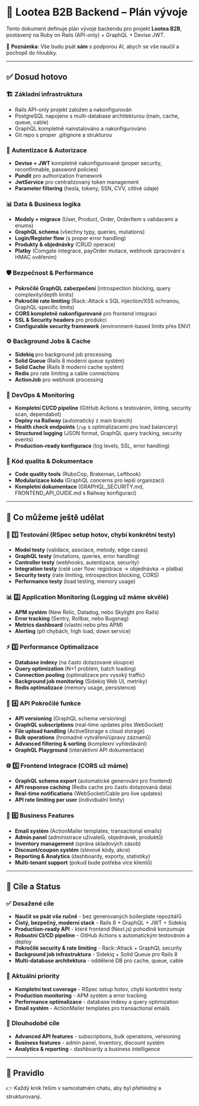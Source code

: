 
# 🚀 Lootea B2B Backend – Plán vývoje

Tento dokument definuje plán vývoje backendu pro projekt **Lootea B2B**, postavený na Ruby on Rails (API-only) + GraphQL + Devise JWT.

📝 **Poznámka:**
Vše budu psát **sám** s podporou AI, abych se vše naučil a pochopil do hloubky.

---

## ✅ Dosud hotovo

### 🏗️ **Základní infrastruktura**
- Rails API-only projekt založen a nakonfigurován
- PostgreSQL napojeno s multi-database architekturou (main, cache, queue, cable)
- GraphQL kompletně nainstalováno a nakonfigurováno
- Git repo s proper .gitignore a strukturou

### 🔐 **Autentizace & Autorizace**
- **Devise + JWT** kompletně nakonfigurované (proper security, reconfirmable, password policies)
- **Pundit** pro authorization framework
- **JwtService** pro centralizovaný token management
- **Parameter filtering** (hesla, tokeny, SSN, CVV, citlivé údaje)

### 📊 **Data & Business logika**
- **Modely + migrace** (User, Product, Order, OrderItem s validacemi a enums)
- **GraphQL schema** (všechny typy, queries, mutations)
- **Login/Register flow** (s proper error handling)
- **Produkty & objednávky** (CRUD operace)
- **Platby** (Comgate integrace, payOrder mutace, webhook zpracování s HMAC ověřením)

### 🛡️ **Bezpečnost & Performance**
- **Pokročilé GraphQL zabezpečení** (introspection blocking, query complexity/depth limits)
- **Pokročilé rate limiting** (Rack::Attack s SQL injection/XSS ochranou, GraphQL-specific limits)
- **CORS kompletně nakonfigurované** pro frontend integraci
- **SSL & Security headers** pro produkci
- **Configurable security framework** (environment-based limits přes ENV)

### ⚙️ **Background Jobs & Cache**
- **Sidekiq** pro background job processing
- **Solid Queue** (Rails 8 moderní queue systém)
- **Solid Cache** (Rails 8 moderní cache systém)
- **Redis** pro rate limiting a cable connections
- **ActionJob** pro webhook processing

### 🔧 **DevOps & Monitoring**
- **Kompletní CI/CD pipeline** (GitHub Actions s testováním, linting, security scan, dependabot)
- **Deploy na Railway** (automatický z main branch)
- **Health check endpoints** (`/up` s optimalizacemi pro load balancery)
- **Structured logging** (JSON format, GraphQL query tracking, security events)
- **Production-ready konfigurace** (log levels, SSL, error handling)

### 📝 **Kód qualita & Dokumentace**
- **Code quality tools** (RuboCop, Brakeman, Lefthook)
- **Modularizace kódu** (GraphQL concerns pro lepší organizaci)
- **Kompletní dokumentace** (GRAPHQL_SECURITY.md, FRONTEND_API_GUIDE.md s Railway konfigurací)

---

## 🚀 Co můžeme ještě udělat

### 🧪 **1️⃣ Testování** (RSpec setup hotov, chybí konkrétní testy)
- **Model testy** (validace, asociace, metody, edge cases)
- **GraphQL testy** (mutations, queries, error handling)
- **Controller testy** (webhooks, autentizace, security)
- **Integration testy** (celé user flow: registrace → objednávka → platba)
- **Security testy** (rate limiting, introspection blocking, CORS)
- **Performance testy** (load testing, memory usage)

### 📊 **2️⃣ Application Monitoring** (Logging už máme skvělé)
- **APM systém** (New Relic, Datadog, nebo Skylight pro Rails)
- **Error tracking** (Sentry, Rollbar, nebo Bugsnag)
- **Metrics dashboard** (vlastní nebo přes APM)
- **Alerting** (při chybách, high load, down service)

### ⚡ **3️⃣ Performance Optimalizace**
- **Database indexy** (na často dotazované sloupce)
- **Query optimization** (N+1 problém, batch loading)
- **Connection pooling** (optimalizace pro vysoký traffic)
- **Background job monitoring** (Sidekiq Web UI, metriky)
- **Redis optimalizace** (memory usage, persistence)

### 🎯 **4️⃣ API Pokročilé funkce**
- **API versioning** (GraphQL schema versioning)
- **GraphQL subscriptions** (real-time updates přes WebSocket)
- **File upload handling** (ActiveStorage s cloud storage)
- **Bulk operations** (hromadné vytváření/úpravy záznamů)
- **Advanced filtering & sorting** (komplexní vyhledávání)
- **GraphQL Playground** (interaktivní API dokumentace)

### 🌐 **5️⃣ Frontend Integrace** (CORS už máme)
- **GraphQL schema export** (automatické generování pro frontend)
- **API response caching** (Redis cache pro často dotazovaná data)
- **Real-time notifications** (WebSocket/Cable pro live updates)
- **API rate limiting per user** (individuální limity)

### 💼 **6️⃣ Business Features**
- **Email systém** (ActionMailer templates, transactional emails)
- **Admin panel** (administrace uživatelů, objednávek, produktů)
- **Inventory management** (správa skladových zásob)
- **Discount/coupon systém** (slevové kódy, akce)
- **Reporting & Analytics** (dashboardy, exporty, statistiky)
- **Multi-tenant support** (pokud bude potřeba více klientů)

---

## 🌟 Cíle a Status

### ✅ **Dosažené cíle**
- **Naučit se psát vše ručně** - bez generovaných boilerplate repozitářů
- **Čistý, bezpečný, moderní stack** - Rails 8 + GraphQL + JWT + Sidekiq
- **Production-ready API** - které frontend (Next.js) pohodlně konzumuje
- **Robustní CI/CD pipeline** - GitHub Actions s automatickým testováním a deploy
- **Pokročilé security & rate limiting** - Rack::Attack + GraphQL security
- **Background job infrastruktura** - Sidekiq + Solid Queue pro Rails 8
- **Multi-database architektura** - oddělené DB pro cache, queue, cable

### 🔄 **Aktuální priority**
- **Kompletní test coverage** - RSpec setup hotov, chybí konkrétní testy
- **Production monitoring** - APM systém a error tracking
- **Performance optimalizace** - database indexy a query optimization
- **Email systém** - ActionMailer templates pro transactional emails

### 🎯 **Dlouhodobé cíle**
- **Advanced API features** - subscriptions, bulk operations, versioning
- **Business features** - admin panel, inventory, discount systém
- **Analytics & reporting** - dashboardy a business intelligence

---

## 📌 Pravidlo
👉 Každý krok řeším v samostatném chatu, aby byl přehledný a strukturovaný.